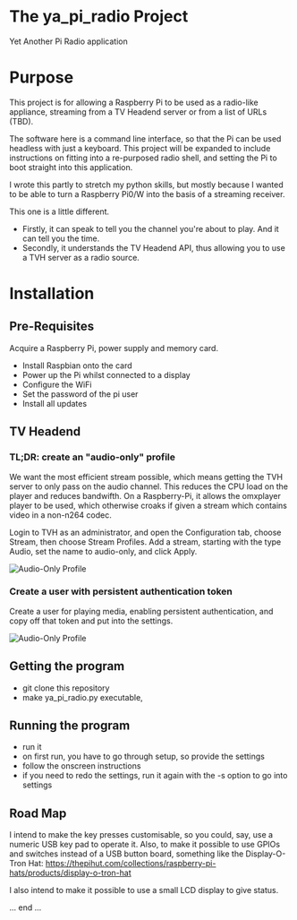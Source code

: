 # The ya_pi_radio Project

Yet Another Pi Radio application

# Purpose

This project is for allowing a Raspberry Pi to be used as a radio-like appliance, streaming from a TV Headend server or from a list of URLs (TBD).

The software here is a command line interface, so that the Pi can be used headless with just a keyboard. This project will be expanded to include instructions on fitting into a re-purposed radio shell, and setting the Pi to boot straight into this application.

I wrote this partly to stretch my python skills, but mostly because I wanted to be able to turn a Raspberry Pi0/W into the basis of a streaming receiver.

This one is a little different. 
* Firstly, it can speak to tell you the channel you're about to play. And it can tell you the time.
* Secondly, it understands the TV Headend API, thus allowing you to use a TVH server as a radio source.



# Installation

## Pre-Requisites

Acquire a Raspberry Pi, power supply and memory card. 

* Install Raspbian onto the card
* Power up the Pi whilst connected to a display
* Configure the WiFi
* Set the password of the pi user
* Install all updates


## TV Headend

### TL;DR: create an "audio-only" profile

We want the most efficient stream possible, which means getting the TVH
server to only pass on the audio channel. This reduces the CPU load on
the player and reduces bandwifth. On a Raspberry-Pi, it allows the
omxplayer player to be used, which otherwise croaks if given a stream
which contains video in a non-n264 codec.

Login to TVH as an administrator, and open the Configuration tab, choose
Stream, then choose Stream Profiles. Add a stream, starting with the
type Audio, set the name to audio-only, and click Apply.
 
![Audio-Only Profile](https://raw.githubusercontent.com/speculatrix/ya_pi_radio/master/create_audio_only_profile.png)


### Create a user with persistent authentication token

Create a user for playing media, enabling persistent authentication, and copy off that token and put into the settings.

![Audio-Only Profile](https://raw.githubusercontent.com/speculatrix/ya_pi_radio/master/webby_user.png)



## Getting the program

* git clone this repository
* make ya_pi_radio.py executable, 


## Running the program

* run it
* on first run, you have to go through setup, so provide the settings
* follow the onscreen instructions
* if you need to redo the settings, run it again with the -s option to go into settings



## Road Map

I intend to make the key presses customisable, so you could, say, use a
numeric USB key pad to operate it. Also, to make it possible to use GPIOs
and switches instead of a USB button board, something like the Display-O-Tron Hat:
https://thepihut.com/collections/raspberry-pi-hats/products/display-o-tron-hat

I also intend to make it possible to use a small LCD display to give status.


... end ...
